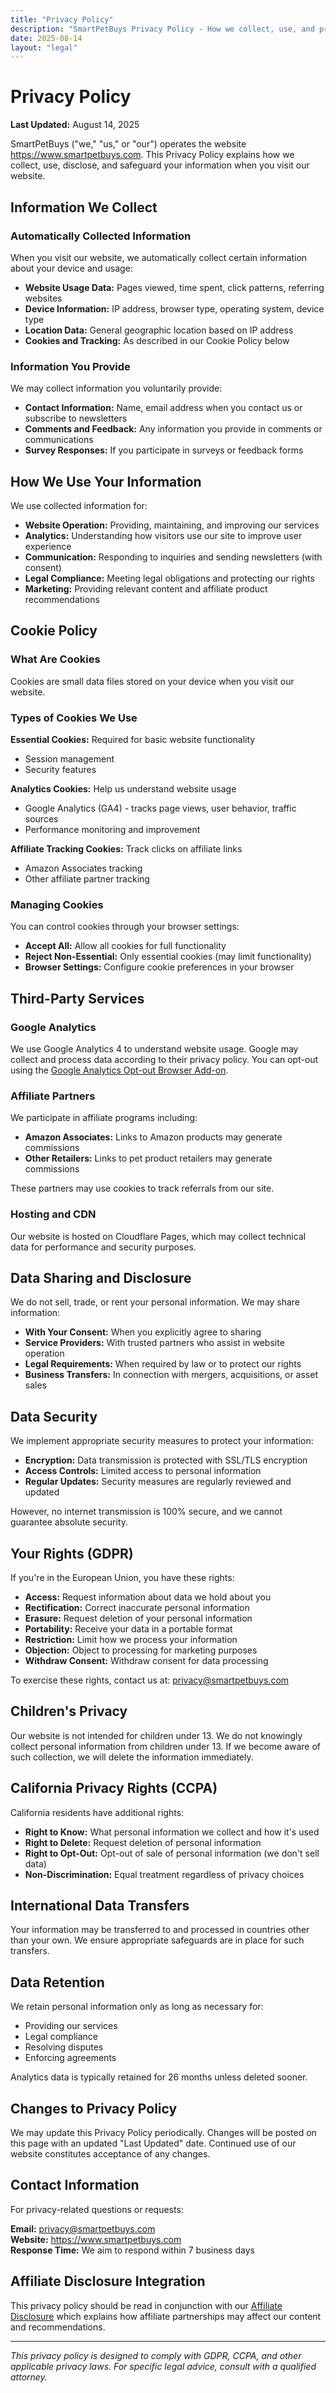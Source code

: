 ```yaml
---
title: "Privacy Policy"
description: "SmartPetBuys Privacy Policy - How we collect, use, and protect your information"
date: 2025-08-14
layout: "legal"
---
```


# Privacy Policy

**Last Updated:** August 14, 2025

SmartPetBuys ("we," "us," or "our") operates the website https://www.smartpetbuys.com. This Privacy Policy explains how we collect, use, disclose, and safeguard your information when you visit our website.

## Information We Collect

### Automatically Collected Information
When you visit our website, we automatically collect certain information about your device and usage:

- **Website Usage Data:** Pages viewed, time spent, click patterns, referring websites
- **Device Information:** IP address, browser type, operating system, device type
- **Location Data:** General geographic location based on IP address
- **Cookies and Tracking:** As described in our Cookie Policy below

### Information You Provide
We may collect information you voluntarily provide:

- **Contact Information:** Name, email address when you contact us or subscribe to newsletters
- **Comments and Feedback:** Any information you provide in comments or communications
- **Survey Responses:** If you participate in surveys or feedback forms

## How We Use Your Information

We use collected information for:

- **Website Operation:** Providing, maintaining, and improving our services
- **Analytics:** Understanding how visitors use our site to improve user experience
- **Communication:** Responding to inquiries and sending newsletters (with consent)
- **Legal Compliance:** Meeting legal obligations and protecting our rights
- **Marketing:** Providing relevant content and affiliate product recommendations

## Cookie Policy

### What Are Cookies
Cookies are small data files stored on your device when you visit our website.

### Types of Cookies We Use

**Essential Cookies:** Required for basic website functionality
- Session management
- Security features

**Analytics Cookies:** Help us understand website usage
- Google Analytics (GA4) - tracks page views, user behavior, traffic sources
- Performance monitoring and improvement

**Affiliate Tracking Cookies:** Track clicks on affiliate links
- Amazon Associates tracking
- Other affiliate partner tracking

### Managing Cookies
You can control cookies through your browser settings:
- **Accept All:** Allow all cookies for full functionality
- **Reject Non-Essential:** Only essential cookies (may limit functionality)
- **Browser Settings:** Configure cookie preferences in your browser

## Third-Party Services

### Google Analytics
We use Google Analytics 4 to understand website usage. Google may collect and process data according to their privacy policy. You can opt-out using the [Google Analytics Opt-out Browser Add-on](https://tools.google.com/dlpage/gaoptout).

### Affiliate Partners
We participate in affiliate programs including:
- **Amazon Associates:** Links to Amazon products may generate commissions
- **Other Retailers:** Links to pet product retailers may generate commissions

These partners may use cookies to track referrals from our site.

### Hosting and CDN
Our website is hosted on Cloudflare Pages, which may collect technical data for performance and security purposes.

## Data Sharing and Disclosure

We do not sell, trade, or rent your personal information. We may share information:

- **With Your Consent:** When you explicitly agree to sharing
- **Service Providers:** With trusted partners who assist in website operation
- **Legal Requirements:** When required by law or to protect our rights
- **Business Transfers:** In connection with mergers, acquisitions, or asset sales

## Data Security

We implement appropriate security measures to protect your information:
- **Encryption:** Data transmission is protected with SSL/TLS encryption
- **Access Controls:** Limited access to personal information
- **Regular Updates:** Security measures are regularly reviewed and updated

However, no internet transmission is 100% secure, and we cannot guarantee absolute security.

## Your Rights (GDPR)

If you're in the European Union, you have these rights:

- **Access:** Request information about data we hold about you
- **Rectification:** Correct inaccurate personal information
- **Erasure:** Request deletion of your personal information
- **Portability:** Receive your data in a portable format
- **Restriction:** Limit how we process your information
- **Objection:** Object to processing for marketing purposes
- **Withdraw Consent:** Withdraw consent for data processing

To exercise these rights, contact us at: privacy@smartpetbuys.com

## Children's Privacy

Our website is not intended for children under 13. We do not knowingly collect personal information from children under 13. If we become aware of such collection, we will delete the information immediately.

## California Privacy Rights (CCPA)

California residents have additional rights:
- **Right to Know:** What personal information we collect and how it's used
- **Right to Delete:** Request deletion of personal information
- **Right to Opt-Out:** Opt-out of sale of personal information (we don't sell data)
- **Non-Discrimination:** Equal treatment regardless of privacy choices

## International Data Transfers

Your information may be transferred to and processed in countries other than your own. We ensure appropriate safeguards are in place for such transfers.

## Data Retention

We retain personal information only as long as necessary for:
- Providing our services
- Legal compliance
- Resolving disputes
- Enforcing agreements

Analytics data is typically retained for 26 months unless deleted sooner.

## Changes to Privacy Policy

We may update this Privacy Policy periodically. Changes will be posted on this page with an updated "Last Updated" date. Continued use of our website constitutes acceptance of any changes.

## Contact Information

For privacy-related questions or requests:

**Email:** privacy@smartpetbuys.com  
**Website:** https://www.smartpetbuys.com  
**Response Time:** We aim to respond within 7 business days

## Affiliate Disclosure Integration

This privacy policy should be read in conjunction with our [Affiliate Disclosure](/legal/disclosure/) which explains how affiliate partnerships may affect our content and recommendations.

---

*This privacy policy is designed to comply with GDPR, CCPA, and other applicable privacy laws. For specific legal advice, consult with a qualified attorney.*